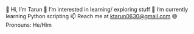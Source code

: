 👋 Hi, I’m Tarun
👀 I’m interested in learning/ exploring stuff
🌱 I’m currently learning Python scripting
📫 Reach me at ktarun0630@gmail.com
😄 Pronouns: He/Him
